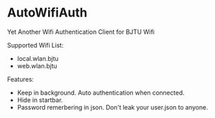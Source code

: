 # AutoWifiAuth
Yet Another Wifi Authentication Client for BJTU Wifi

Supported Wifi List:

- local.wlan.bjtu
- web.wlan.bjtu

Features:

- Keep in background. Auto authentication when connected.
- Hide in startbar.
- Password remerbering in json. Don't leak your user.json to anyone.
